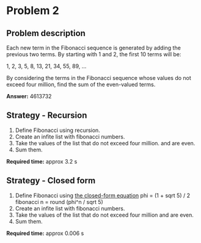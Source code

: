 # Problem 2

## Problem description

Each new term in the Fibonacci sequence is generated by adding the previous two terms. By starting with 1 and 2, the first 10 terms will be:

1, 2, 3, 5, 8, 13, 21, 34, 55, 89, ...

By considering the terms in the Fibonacci sequence whose values do not exceed four million, find the sum of the even-valued terms.

**Answer:** 4613732

## Strategy - Recursion

1. Define Fibonacci using recursion.
2. Create an infite list with fibonacci numbers.
3. Take the values of the list that do not exceed four million.
   and are even.
4. Sum them.

**Required time:** approx 3.2 s

## Strategy - Closed form

1. Define Fibonacci using
   [the closed-form equation](https://en.wikipedia.org/wiki/Fibonacci_number#Closed-form_expression)
   phi = (1 + sqrt 5) / 2
   fibonacci n = round (phi^n / sqrt 5)
2. Create an infite list with fibonacci numbers.
3. Take the values of the list
   that do not exceed four million
   and are even.
4. Sum them.

**Required time:** approx 0.006 s

